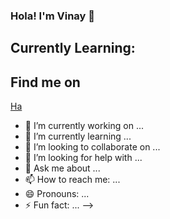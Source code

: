 ### Hola! I'm Vinay 👋



## Currently Learning:


## Find me on
<a href="https://www.google.com/url?sa=i&url=https%3A%2F%2Fwww.flaticon.com%2Ffree-icon%2Flinkedin_174857&psig=AOvVaw3esLCt85REvdYe1L2L3519&ust=1617799835018000&source=images&cd=vfe&ved=0CAIQjRxqFwoTCODexJjU6e8CFQAAAAAdAAAAABAD">Ha</a>


- 🔭 I’m currently working on ...
- 🌱 I’m currently learning ...
- 👯 I’m looking to collaborate on ...
- 🤔 I’m looking for help with ...
- 💬 Ask me about ...
- 📫 How to reach me: ...
- 😄 Pronouns: ...
- ⚡ Fun fact: ...
-->
